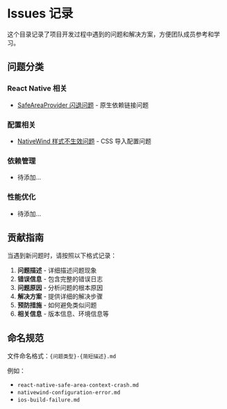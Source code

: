 # Issues 记录

这个目录记录了项目开发过程中遇到的问题和解决方案，方便团队成员参考和学习。

## 问题分类

### React Native 相关
- [SafeAreaProvider 闪退问题](./react-native-safe-area-context-crash.md) - 原生依赖链接问题

### 配置相关
- [NativeWind 样式不生效问题](./nativewind-styles-not-working.md) - CSS 导入配置问题

### 依赖管理
- 待添加...

### 性能优化
- 待添加...

## 贡献指南

当遇到新问题时，请按照以下格式记录：

1. **问题描述** - 详细描述问题现象
2. **错误信息** - 包含完整的错误日志
3. **问题原因** - 分析问题的根本原因
4. **解决方案** - 提供详细的解决步骤
5. **预防措施** - 如何避免类似问题
6. **相关信息** - 版本信息、环境信息等

## 命名规范

文件命名格式：`{问题类型}-{简短描述}.md`

例如：
- `react-native-safe-area-context-crash.md`
- `nativewind-configuration-error.md`
- `ios-build-failure.md`